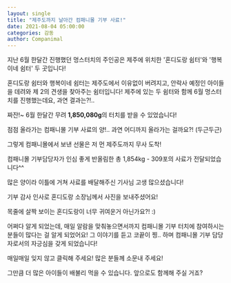 ```yaml
---
layout: single
title: "제주도까지 날아간 컴패니몰 기부 사료!"
date: 2021-08-04 05:00:00
categories: 감동
author: Companimal
---
```


지난 6월 한달간 진행했던 멍스터치의 주인공은 제주에 위치한 '혼디도랑 쉼터'와 '행복이네 쉼터' 두 곳입니다!

혼디도랑 쉼터와 행복이네 쉼터는 제주도에서 이유없이 버려지고, 안락사 예정인 아이들을 데려와 제 2의 견생을 찾아주는 쉼터입니다! 제주에 있는 두 쉼터와 함께 6월 멍스터치를 진행했는데요, 과연 결과는?!..

짜잔!~ 6월 한달간 무려 **1,850,080g**의 터치를 받을 수 있었습니다!

점점 올라가는 컴패니몰 기부 사료의 양!.. 과연 어디까지 올라가는 걸까요?! (두근두근)

그렇게 컴패니몰에서 보낸 선물은 저 먼 제주도까지 무사 도착!

컴패니몰 기부담당자가 인심 좋게 반올림한 총 1,854kg - 309포의 사료가 전달되었습니다^^

많은 양이라 이틀에 거쳐 사료를 배달해주신 기사님 고생 많으셨습니다!

기부 감사 인사로 혼디도랑 소장님께서 사진을 보내주셨어요!

목줄에 살짝 보이는 혼디도랑이 너무 귀여운거 아닌가요?! :)

어쩌다 알게 되었는데, 매일 알람을 맞춰놓으면서까지 컴패니몰 기부 터치에 참여하시는 분들이 많다는 걸 알게 되었어요! 그 이야기를 듣고 코끝이 찡.. 하며 컴패니몰 기부 담당자로서의 자긍심을 갖게 되었습니다!

매일매일 잊지 않고 클릭해 주세요! 많은 분들께 소문내 주세요!

그만큼 더 많은 아이들이 배불리 먹을 수 있습니다. 앞으로도 함께해 주실 거죠?
